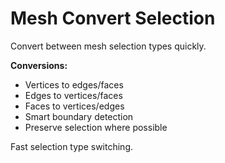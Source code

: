 # Mesh Convert Selection

Convert between mesh selection types quickly.

**Conversions:**
- Vertices to edges/faces
- Edges to vertices/faces
- Faces to vertices/edges
- Smart boundary detection
- Preserve selection where possible

Fast selection type switching.